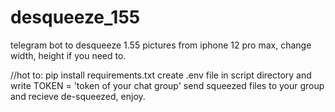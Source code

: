 # desqueeze_155
telegram bot to desqueeze 1.55 pictures from iphone 12 pro max,
change width, height if you need to.

//hot to:
pip install requirements.txt
create .env file in script directory and write TOKEN = 'token of your chat group'
send squeezed files to your group and recieve de-squeezed, enjoy.
